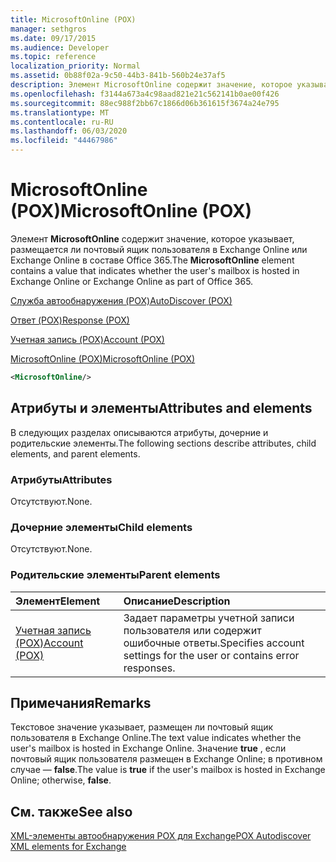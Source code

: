 ```yaml
---
title: MicrosoftOnline (POX)
manager: sethgros
ms.date: 09/17/2015
ms.audience: Developer
ms.topic: reference
localization_priority: Normal
ms.assetid: 0b88f02a-9c50-44b3-841b-560b24e37af5
description: Элемент MicrosoftOnline содержит значение, которое указывает, размещается ли почтовый ящик пользователя в Exchange Online или Exchange Online в составе Office 365.
ms.openlocfilehash: f3144a673a4c98aad821e21c562141b0ae00f426
ms.sourcegitcommit: 88ec988f2bb67c1866d06b361615f3674a24e795
ms.translationtype: MT
ms.contentlocale: ru-RU
ms.lasthandoff: 06/03/2020
ms.locfileid: "44467986"
---
```

# <a name="microsoftonline-pox"></a><span data-ttu-id="29ea8-103">MicrosoftOnline (POX)</span><span class="sxs-lookup"><span data-stu-id="29ea8-103">MicrosoftOnline (POX)</span></span>

<span data-ttu-id="29ea8-104">Элемент **MicrosoftOnline** содержит значение, которое указывает, размещается ли почтовый ящик пользователя в Exchange Online или Exchange Online в составе Office 365.</span><span class="sxs-lookup"><span data-stu-id="29ea8-104">The **MicrosoftOnline** element contains a value that indicates whether the user's mailbox is hosted in Exchange Online or Exchange Online as part of Office 365.</span></span> 
  
[<span data-ttu-id="29ea8-105">Служба автообнаружения (POX)</span><span class="sxs-lookup"><span data-stu-id="29ea8-105">AutoDiscover (POX)</span></span>](autodiscover-pox.md)
  
[<span data-ttu-id="29ea8-106">Ответ (POX)</span><span class="sxs-lookup"><span data-stu-id="29ea8-106">Response (POX)</span></span>](response-pox.md)
  
[<span data-ttu-id="29ea8-107">Учетная запись (POX)</span><span class="sxs-lookup"><span data-stu-id="29ea8-107">Account (POX)</span></span>](account-pox.md)
  
[<span data-ttu-id="29ea8-108">MicrosoftOnline (POX)</span><span class="sxs-lookup"><span data-stu-id="29ea8-108">MicrosoftOnline (POX)</span></span>](microsoftonline-pox.md)
  
```XML
<MicrosoftOnline/>
```

## <a name="attributes-and-elements"></a><span data-ttu-id="29ea8-109">Атрибуты и элементы</span><span class="sxs-lookup"><span data-stu-id="29ea8-109">Attributes and elements</span></span>

<span data-ttu-id="29ea8-110">В следующих разделах описываются атрибуты, дочерние и родительские элементы.</span><span class="sxs-lookup"><span data-stu-id="29ea8-110">The following sections describe attributes, child elements, and parent elements.</span></span>
  
### <a name="attributes"></a><span data-ttu-id="29ea8-111">Атрибуты</span><span class="sxs-lookup"><span data-stu-id="29ea8-111">Attributes</span></span>

<span data-ttu-id="29ea8-112">Отсутствуют.</span><span class="sxs-lookup"><span data-stu-id="29ea8-112">None.</span></span>
  
### <a name="child-elements"></a><span data-ttu-id="29ea8-113">Дочерние элементы</span><span class="sxs-lookup"><span data-stu-id="29ea8-113">Child elements</span></span>

<span data-ttu-id="29ea8-114">Отсутствуют.</span><span class="sxs-lookup"><span data-stu-id="29ea8-114">None.</span></span>
  
### <a name="parent-elements"></a><span data-ttu-id="29ea8-115">Родительские элементы</span><span class="sxs-lookup"><span data-stu-id="29ea8-115">Parent elements</span></span>

|<span data-ttu-id="29ea8-116">**Элемент**</span><span class="sxs-lookup"><span data-stu-id="29ea8-116">**Element**</span></span>|<span data-ttu-id="29ea8-117">**Описание**</span><span class="sxs-lookup"><span data-stu-id="29ea8-117">**Description**</span></span>|
|:-----|:-----|
|[<span data-ttu-id="29ea8-118">Учетная запись (POX)</span><span class="sxs-lookup"><span data-stu-id="29ea8-118">Account (POX)</span></span>](account-pox.md) <br/> |<span data-ttu-id="29ea8-119">Задает параметры учетной записи пользователя или содержит ошибочные ответы.</span><span class="sxs-lookup"><span data-stu-id="29ea8-119">Specifies account settings for the user or contains error responses.</span></span>  <br/> |
   
## <a name="remarks"></a><span data-ttu-id="29ea8-120">Примечания</span><span class="sxs-lookup"><span data-stu-id="29ea8-120">Remarks</span></span>

<span data-ttu-id="29ea8-121">Текстовое значение указывает, размещен ли почтовый ящик пользователя в Exchange Online.</span><span class="sxs-lookup"><span data-stu-id="29ea8-121">The text value indicates whether the user's mailbox is hosted in Exchange Online.</span></span> <span data-ttu-id="29ea8-122">Значение **true** , если почтовый ящик пользователя размещен в Exchange Online; в противном случае — **false**.</span><span class="sxs-lookup"><span data-stu-id="29ea8-122">The value is **true** if the user's mailbox is hosted in Exchange Online; otherwise, **false**.</span></span>
  
## <a name="see-also"></a><span data-ttu-id="29ea8-123">См. также</span><span class="sxs-lookup"><span data-stu-id="29ea8-123">See also</span></span>



[<span data-ttu-id="29ea8-124">XML-элементы автообнаружения POX для Exchange</span><span class="sxs-lookup"><span data-stu-id="29ea8-124">POX Autodiscover XML elements for Exchange</span></span>](pox-autodiscover-xml-elements-for-exchange.md)

